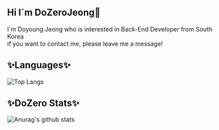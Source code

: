 ## Hi I`m DoZeroJeong👋
I`m Doyoung Jeong who is interested in Back-End Developer from South Korea   
if you want to contact me, please leave me a message!

<!--
**DoZeroJeong/DoZeroJeong** is a ✨ _special_ ✨ repository because its `README.md` (this file) appears on your GitHub profile.

Here are some ideas to get you started:

- 🔭 I’m currently working on ...
- 🌱 I’m currently learning ...
- 👯 I’m looking to collaborate on ...
- 🤔 I’m looking for help with ...
- 💬 Ask me about ...
- 📫 How to reach me: ...
- 😄 Pronouns: ...
- ⚡ Fun fact: ...
-->
## ✨Languages✨
![Top Langs](https://github-readme-stats.vercel.app/api/top-langs/?username=DoZeroJeong&layout=compact)
## ✨DoZero Stats✨
![Anurag's github stats](https://github-readme-stats.vercel.app/api?username=DoZeroJeong&count_private=true&show_icons=true&theme=highcontrast)


